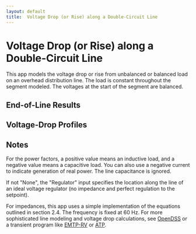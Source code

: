 ```yaml
---
layout: default
title:  Voltage Drop (or Rise) along a Double-Circuit Line
---
```


# Voltage Drop (or Rise) along a Double-Circuit Line

This app models the voltage drop or rise from unbalanced or balanced
load on an overhead distribution line. The load is constant throughout
the segment modeled. The voltages at the start of the segment are
balanced.

<div id="mdpad"></div>

## End-of-Line Results

<div id="mdpad-results"></div>

## Voltage-Drop Profiles
<div id="mdpad-vdropplot"></div>
<div id="mdpad-vdropplot2"></div>

## Notes

For the power factors, a positive value means an inductive load, and a
negative value means a capacitive load. You can also use a negative
current to indicate generation of real power. The line capacitance
is ignored.

If not "None", the "Regulator" input specifies the location along the
line of an ideal voltage regulator (no impedance and perfect regulation
to the setpoint).

For impedances, this app uses a simple implementation of the equations
outlined in section 2.4. The frequency is fixed at 60 Hz. For more
sophisticated line modeling and voltage drop calculations, see
[OpenDSS](http://www.smartgrid.epri.com/SimulationTool.aspx) or a
transient program like [EMTP-RV](http://emtp.com) or
[ATP](http://emtp.org).


<script src="https://cdnjs.cloudflare.com/ajax/libs/mithril/2.0.4/mithril.min.js"></script>
<script src="https://cdn.plot.ly/plotly-basic-1.54.1.min.js"></script>
<script src="../js/mdpad.min.js"></script>
<script src="../js/mdpad-mithril.js"></script>
<script src="../js/math.min.js"></script>


<script>
const M = math
const c = math.complex
const f = math.format
sq = function(x) {
  return x * x;
}

function mlen(x) {
    if (["number", "Complex"].includes(M.typeOf(x))) {
        return 0
    }
    return M.subset(M.size(x), M.index(0))
}

const unsqueeze = (x) => mlen(M.size(x)) > 1 ? x : M.reshape(x, [M.subset(M.size(x), M.index(0)), 1])

function assign(A, value, ...idx) {
    return M.subset(A, M.index(...idx), value)
}

function IX(A, ...idx) {
    // shortcut; also tried to maintain vectors / matrices where possible
    var res = M.subset(A, M.index(...idx))
    if (mlen(idx[0]) > 0 && mlen(res) == 0) {   // indexing with a vector, but res is a scalar
        return M.matrix([res])
    }
    return res
}

const an = (degrees) => M.exp(c(0.0, degrees * M.pi / 180))
const pf = (x) => M.multiply(M.sign(x), c(x, -M.sin(M.acos(x))))
const ang = (z) => M.atan2(M.im(z), M.re(z)) * 180 / M.pi

function seq(x) {
    return [
        M.divide(M.sum(IX(x, 0), M.multiply(an(120), IX(x, 1)), M.multiply(an(-120), IX(x, 2))), 3),
        M.divide(M.sum(IX(x, 0), M.multiply(an(-120), IX(x, 1)), M.multiply(an(120), IX(x, 2))), 3),
        M.divide(M.sum(x), 3)
    ]
}

const rac = [3.551, 2.232, 1.402, 1.114, 0.882, 0.7, 0.556, 0.441, 0.373, 0.35, 0.311, 0.278, 0.267, 0.235, 0.208, 0.197, 0.188, 0.169, 0.135, 0.133, 0.127, 0.12, 0.109, 0.106, 0.101, 0.0963]
const gmr = [0.0055611962035177, 0.00700459393067038, 0.00882262274842038, 0.00990159326021141, 0.0111125174323268, 0.0124715326552536, 0.0139967498560307, 0.0157084948536593, 0.0171990576740366, 0.0177754680514267, 0.0197856043349646, 0.0209605660328388, 0.0214852445181602, 0.0227611387971986, 0.0243123406199979, 0.0249209197027924, 0.0255447325512619, 0.0270616982108416, 0.0308759703782212, 0.0311314761296609, 0.0319107497292355, 0.0327095298674806, 0.0343675751093677, 0.0349387277474913, 0.0361096666226405, 0.0367097709735484]
const conductors = ["6 AAC", "4 AAC", "2 AAC", "1 AAC", "1/0 AAC", "2/0 AAC", "3/0 AAC", "4/0 AAC", "250 AAC", "266.8 AAC", "300 AAC", "336.4 AAC", "350 AAC", "397.5 AAC", "450 AAC", "477 AAC", "500 AAC", "556.5 AAC", "700 AAC", "715.5 AAC", "750 AAC", "795 AAC", "874.5 AAC", "900 AAC", "954 AAC", "1000 AAC"]

function mdpad_init() {
    var layout =
      m(".form",
        m(".row",
          m(".col-md-3",
            mselect({ title:"Phases", mdpad:"phases", selected:"350 AAC", options:conductors })),
          m(".col-md-3",
            mselect({ title:"Neutral", mdpad:"neutral", selected:"4/0 AAC", options:conductors })),
          ),
        m("h3", "Phase and neutral positions in feet"),
        m(".row",
          m(".col-md-3",
            minput({ title:"xA", mdpad:"xA", value:-4.0, step:0.2 })),
          m(".col-md-3",
            minput({ title:"xB", mdpad:"xB", value: 0.0, step:0.2 })),
          m(".col-md-3",
            minput({ title:"xC", mdpad:"xC", value: 4.0, step:0.2 })),
          ),
        m(".row",
          m(".col-md-3",
            minput({ title:"xX", mdpad:"xX", value:-4.0, step:0.2 })),
          m(".col-md-3",
            minput({ title:"xY", mdpad:"xY", value: 1.0, step:0.2 })),
          m(".col-md-3",
            minput({ title:"xZ", mdpad:"xZ", value: 4.0, step:0.2 })),
          m(".col-md-3",
            minput({ title:"xN", mdpad:"xN", value: 0.0, step:0.2 })),
          ),
        m(".row",
          m(".col-md-3",
            minput({ title:"yA", mdpad:"yA", value:40.0, min: 0.0, step:0.2 })),
          m(".col-md-3",
            minput({ title:"yB", mdpad:"yB", value:41.0, min: 0.0, step:0.2 })),
          m(".col-md-3",
            minput({ title:"yC", mdpad:"yC", value:40.0, min: 0.0, step:0.2 })),
          ),
        m(".row",
          m(".col-md-3",
            minput({ title:"yX", mdpad:"yX", value:35.0, min: 0.0, step:0.2 })),
          m(".col-md-3",
            minput({ title:"yY", mdpad:"yY", value:35.0, min: 0.0, step:0.2 })),
          m(".col-md-3",
            minput({ title:"yZ", mdpad:"yZ", value:35.0, min: 0.0, step:0.2 })),
          m(".col-md-3",
            minput({ title:"yN", mdpad:"yN", value:30.0, min: 0.0, step:0.2 })),
          ),
        m(".row",
          m(".col-md-3",
            minput({ title:"Earth resistivity, ohm-m", mdpad:"rho", value:100.0, min: 0.0, step:50 })),
          m(".col-md-3",
            minput({ title:"Voltage (L-N), volts", mdpad:"Vbase", value:7200.0, min: 0.0, step:100 })),
          m(".col-md-3",
            minput({ title:"Voltage setpoints, pu", mdpad:"Vsetpoint", value:1.04, min: 0.0, step:0.01 })),
          m(".col-md-3",
            minput({ title:"Line length, miles", mdpad:"len", value:5.0, min: 0.0, step:1 })),
          ),
        m("h3", "Phase currents and power factors"),
        m(".row",
          m(".col-md-3",
            minput({ title:"Ia, A", mdpad:"Ia", value:100.0, min: 0.0, step:10.0 })),
          m(".col-md-3",
            minput({ title:"Ib, A", mdpad:"Ib", value:100.0, min: 0.0, step:10.0 })),
          m(".col-md-3",
            minput({ title:"Ic, A", mdpad:"Ic", value:100.0, min: 0.0, step:10.0 })),
          ),
        m(".row",
          m(".col-md-3",
            minput({ title:"pfA", mdpad:"pfA", value:1.0, min: -1.0, max: 1.0, step:0.01 })),
          m(".col-md-3",
            minput({ title:"pfB", mdpad:"pfB", value:1.0, min: -1.0, max: 1.0, step:0.01 })),
          m(".col-md-3",
            minput({ title:"pfC", mdpad:"pfC", value:1.0, min: -1.0, max: 1.0, step:0.01 })),
          ),
        m(".row",
          m(".col-md-3",
            minput({ title:"Ix, A", mdpad:"Ix", value:100.0, min: 0.0, step:10.0 })),
          m(".col-md-3",
            minput({ title:"Iy, A", mdpad:"Iy", value:100.0, min: 0.0, step:10.0 })),
          m(".col-md-3",
            minput({ title:"Iz, A", mdpad:"Iz", value:100.0, min: 0.0, step:10.0 })),
          m(".col-md-3",
            mselect({ title:"Position", mdpad:"xyzload", options:["100%", "75%", "50%"] })),
          ),
        m(".row",
          m(".col-md-3",
            minput({ title:"pfX", mdpad:"pfX", value:1.0, min: -1.0, max: 1.0, step:0.01 })),
          m(".col-md-3",
            minput({ title:"pfY", mdpad:"pfY", value:1.0, min: -1.0, max: 1.0, step:0.01 })),
          m(".col-md-3",
            minput({ title:"pfZ", mdpad:"pfZ", value:1.0, min: -1.0, max: 1.0, step:0.01 })),
          ),
        m(".row",
          m(".col-md-3",
            mselect({ title:"Swap phases", mdpad:"swap", options:["None", "X-Y-Z 🠖 Z-X-Y", "X-Y-Z 🠖 Y-Z-X", "X-Y-Z 🠖 Z-Y-X", "X-Y-Z 🠖 Y-X-Z", "X-Y-Z 🠖 X-Z-Y"] })),
          m(".col-md-3",
            mselect({ title:"Roll phases", mdpad:"rolling", options:["None", "A-B-C 🠖 B-C-A 🠖 C-A-B", "A-B-C 🠖 C-A-B 🠖 B-C-A"] })),
          m(".col-md-3",
            mselect({ title:"Regulator abc", mdpad:"vreg1", options:["None", "50%", "75%", "100%"] })),
          m(".col-md-3",
            mselect({ title:"Regulator xyz", mdpad:"vreg2", options:["None", "50%", "75%", "100%"] })),
        )
      )
    m.render(document.querySelector("#mdpad"), layout);
}

calcZ = function(cond) {
    var n = cond.R.length
    var Z = numeric.t(numeric.identity(n), numeric.identity(n))
    var f = 60     // Hz
    var k1 = 0.2794 * f / 60  // for answers in ohms/mi
    var Re = 0.0954 * f / 60
    var De = 2160 * math.sqrt(cond.rho / f)
    for (var i = 0; i < n; i++) {
        Z.x[i][i] = cond.R[i] + Re
        Z.y[i][i] = k1 * math.log10(De / cond.gmr[i])
        if (i < n)
            for (var k = i + 1; k < n; k++) {
                dik = math.sqrt(sq(cond.y[i] - cond.y[k]) + sq(cond.x[i] - cond.x[k]))
                Z.x[i][k] = Re
                Z.y[i][k] = k1 * math.log10(De / dik)
                Z.x[k][i] = Z.x[i][k]
                Z.y[k][i] = Z.y[i][k]
            }
    }
    // Eliminate grounded wires
    if ( cond.ngrnd > 0 ) {
      np = n - cond.ngrnd
      Z = Z.getBlock([0, 0], [np-1, np-1]).sub(
          Z.getBlock([0, np], [np-1, n-1]).dot(Z.getBlock([np, np], [n-1, n-1]).inv()).dot(Z.getBlock([np, 0], [n-1, np-1])))
    }
    return Z
}

calcZ = function(cond) {
    let n = cond.R.length
    let Z = M.zeros(n, n)
    let f = 60     // Hz
    let k1 = 0.2794 * f / 60  // for answers in ohms/mi
    let Re = 0.0954 * f / 60
    let De = 2160 * M.sqrt(cond.rho / f)
    for (var i = 0; i < n; i++) {
        Z = assign(Z, c(cond.R[i] + Re, k1 * M.log10(De / cond.gmr[i])), i, i)
        if (i < n)
            for (var k = i + 1; k < n; k++) {
                dik = M.sqrt(sq(cond.y[i] - cond.y[k]) + sq(cond.x[i] - cond.x[k]))
                Z = assign(Z, c(Re, k1 * M.log10(De / dik)), i, k)
                Z = assign(Z, c(Re, k1 * M.log10(De / dik)), k, i)
            }
    }
    // Eliminate grounded wires
    if ( cond.ngrnd > 0 ) {
        var np = n - cond.ngrnd
        var idxp = M.range(0, np)
        var idxn = M.range(np, n)
        Z = M.subtract(unsqueeze(IX(Z, idxp, idxp)),
                       M.multiply(unsqueeze(IX(Z, idxp, idxn)), 
                                  unsqueeze(M.inv(IX(Z, idxn, idxn))),
                                  unsqueeze(IX(Z, idxn, idxp))))
    }
    return Z
}

const swap = {"None": [0,1,2,3,4,5], "X-Y-Z 🠖 Z-X-Y": [0,1,2,5,3,4], "X-Y-Z 🠖 Y-Z-X": [0,1,2,4,5,3], "X-Y-Z 🠖 Z-Y-X": [0,1,2,5,4,3], "X-Y-Z 🠖 Y-X-Z": [0,1,2,4,3,5], "X-Y-Z 🠖 X-Z-Y": [0,1,2,3,5,4]}

function mdpad_update() {
    pidx = conductors.map(String).indexOf(mdpad.phases)
    nidx = conductors.map(String).indexOf(mdpad.neutral)

    cond = {}
    cond.R = []
    cond.gmr = []
    cond.y = []
    cond.ngrnd = 1       // number of grounded conductors -- always the last conductors
    cond.rho = mdpad.rho
    cond.y = [mdpad.yA, mdpad.yB, mdpad.yC, mdpad.yX, mdpad.yY, mdpad.yZ, mdpad.yN]        // ft
    cond.x = [mdpad.xA, mdpad.xB, mdpad.xC, mdpad.xX, mdpad.xY, mdpad.xZ, mdpad.xN]
    for (var i = 0; i < 6; i++) {
        cond.R[i]   = rac[pidx]   // ac resistance, ohms/mi
        cond.gmr[i] = gmr[pidx]   // ft
    }
    cond.R[6]   = rac[nidx]   // ac resistance, ohms/mi
    cond.gmr[6] = gmr[nidx]   // ft
    I = [M.multiply(mdpad.Ia, pf(mdpad.pfA)), M.multiply(mdpad.Ib, pf(mdpad.pfB), an(-120)), M.multiply(mdpad.Ic, pf(mdpad.pfC), an(120)),
         M.multiply(mdpad.Ix, pf(mdpad.pfX)), M.multiply(mdpad.Iy, pf(mdpad.pfY), an(-120)), M.multiply(mdpad.Iz, pf(mdpad.pfZ), an(120))]
    Z = M.multiply(calcZ(cond), mdpad.len)
    idx = swap[mdpad.swap]
    Z = IX(Z, idx, idx)
    Vsub = M.multiply(mdpad.Vbase * mdpad.Vsetpoint, [an(0), an(-120), an(120), an(0), an(-120), an(120)])
    Vload = M.subtract(Vsub, M.multiply(Z, I))
    V = [Vsub]
    d = [0.0, 1/3, 1/2, 1/2, 2/3, 3/4, 3/4, 1, 1].map((x) => x*mdpad.len)
    V.push(M.subtract(V[V.length-1], M.multiply(Z, I, 1/3)))
    if (mdpad.rolling == "A-B-C 🠖 B-C-A 🠖 C-A-B") {
        Z = IX(Z, [1,2,0,4,5,3], [1,2,0,4,5,3])
    } else if (mdpad.rolling == "A-B-C 🠖 C-A-B 🠖 B-C-A") {
        Z = IX(Z, [2,0,1,5,3,4], [2,0,1,5,3,4])
    }
    V.push(M.subtract(V[V.length-1], M.multiply(Z, I, 1/6)))
    ratio = M.concat(mdpad.vreg1 == "50%" ? M.multiply(M.abs(IX(V[V.length-1], [0,1,2])), 1/mdpad.Vbase, 1/mdpad.Vsetpoint) : [1, 1, 1],
                     mdpad.vreg2 == "50%" ? M.multiply(M.abs(IX(V[V.length-1], [3,4,5])), 1/mdpad.Vbase, 1/mdpad.Vsetpoint) : [1, 1, 1])
    I = M.dotMultiply(I, ratio)
    V.push(M.dotDivide(V[V.length-1], ratio))
    if (mdpad.xyzload == "50%") {
        I = assign(I, [0.0,0.0,0.0], [3,4,5])
    }
    V.push(M.subtract(V[V.length-1], M.multiply(Z, I, 1/6)))
    if (mdpad.rolling == "A-B-C 🠖 B-C-A 🠖 C-A-B") {
        Z = IX(Z, [1,2,0,4,5,3], [1,2,0,4,5,3])
    } else if (mdpad.rolling == "A-B-C 🠖 C-A-B 🠖 B-C-A") {
        Z = IX(Z, [2,0,1,5,3,4], [2,0,1,5,3,4])
    }
    V.push(M.subtract(V[V.length-1], M.multiply(Z, I, 1/12)))
    ratio = M.concat(mdpad.vreg1 == "75%" ? M.multiply(M.abs(IX(V[V.length-1], [0,1,2])), 1/mdpad.Vbase, 1/mdpad.Vsetpoint) : [1, 1, 1],
                     mdpad.vreg2 == "75%" ? M.multiply(M.abs(IX(V[V.length-1], [3,4,5])), 1/mdpad.Vbase, 1/mdpad.Vsetpoint) : [1, 1, 1])
    I = M.dotMultiply(I, ratio)
    V.push(M.dotDivide(V[V.length-1], ratio))
    if (mdpad.xyzload == "75%") {
        I = assign(I, [0.0,0.0,0.0], [3,4,5])
    }
    V.push(M.subtract(V[V.length-1], M.multiply(Z, I, 1/4)))
    ratio = M.concat(mdpad.vreg1 == "100%" ? M.multiply(M.abs(IX(V[V.length-1], [0,1,2])), 1/mdpad.Vbase, 1/mdpad.Vsetpoint) : [1, 1, 1],
                     mdpad.vreg2 == "100%" ? M.multiply(M.abs(IX(V[V.length-1], [3,4,5])), 1/mdpad.Vbase, 1/mdpad.Vsetpoint) : [1, 1, 1])
    I = M.dotMultiply(I, ratio)
    V.push(M.dotDivide(V[V.length-1], ratio))
    Vload = V[V.length-1]
    Vabs = M.abs(Vload)
    Vseq = M.concat(seq(IX(Vload, [0,1,2])), seq(IX(Vload, [3,4,5])))
    Vll = M.subtract(Vload, IX(Vload, [1, 2, 0, 4, 5, 3]))
    Vllabs = M.abs(Vll)
    fmt0 = (x) => f(x, 0)
    series = function(name, x) {
        var z = M.zeros(12)
        for (const i of [0,2,4,6,8,10]) {
            z = assign(z, IX(x, i/2), i+1)
        }
        return {x: M.re(z)._data, y: M.im(z)._data, name: name}
    }
    var phasorplot = mplotly([
                              series("Vsub",  Vsub),
                              series("Vload", Vload),
                              series("I",     I),
                             ], 
                    { width: 300, height: 300, margin: { l: 00, r: 00, t: 00, b: 00}, 
                      yaxis: {scaleanchor: 'x', scaleratio: 1, visible: false}, 
                      xaxis: {visible: false}, 
                      hovermode: 'closest',
                      legend: {x:0.9, y:0.9},
                      paper_bgcolor: 'rgba(0,0,0,0)',
                      plot_bgcolor: 'rgba(0,0,0,0)'
                    },
                    { displayModeBar: false })
    var layout = m("div",
      m(".row",
        m(".col-md-3",
          m("h3", "Line-to-neutral voltages"),
          mdatatable({"": ["A", "B", "C", "X", "Y", "Z"],
                      "V": Vabs.map((x) => x.toFixed())._data, 
                      "angle": Vload.map((x) => f(ang(x), 3) + "°")._data,
                      "per unit": Vabs.map((x) => (x/mdpad.Vbase).toFixed(4))._data,
                      // "120-V base": Vabs.map((x) => (x/mdpad.Vbase*120).toFixed(1))._data,
                      }),
        ),
        m(".col-md-2",
          m("h3", "Sequence V"),
          mdatatable({"": ["1", "2", "0", "1", "2", "0"],
                      "per unit": Vseq.map((x) => (M.abs(x)/mdpad.Vbase).toFixed(4)),
                      }),
        ),
        m(".col-md-3",
          m("h3", "Line-to-line voltages"),
          mdatatable({"": ["A-B", "B-C", "C-A", "X-Y", "Y-Z", "Z-X"],
                      "V": Vllabs.map((x) => x.toFixed())._data, 
                      "angle": Vll.map((x) => f(ang(x), 3) + "°")._data,
                      "per unit": Vllabs.map((x) => (x/mdpad.Vbase/M.sqrt(3)).toFixed(4))._data,
                      // "120-V base": Vllabs.map((x) => (x/mdpad.Vbase*120/M.sqrt(3)).toFixed(1))._data,
                      }),
        ),
        m(".col-md-2", phasorplot)
      )
    )
    m.render(document.querySelector("#mdpad-results"), layout);
    var vdropplot = mplotly([
                              {x: d, y:V.map((x) => M.abs(IX(x, 0)) / mdpad.Vbase), name: "Va", mode: 'lines'},
                              {x: d, y:V.map((x) => M.abs(IX(x, 1)) / mdpad.Vbase), name: "Vb", mode: 'lines'},
                              {x: d, y:V.map((x) => M.abs(IX(x, 2)) / mdpad.Vbase), name: "Vc", mode: 'lines'},
                              {x: d, y:V.map((x) => M.abs(IX(x, 3)) / mdpad.Vbase), name: "Vx", mode: 'lines'},
                              {x: d, y:V.map((x) => M.abs(IX(x, 4)) / mdpad.Vbase), name: "Vy", mode: 'lines'},
                              {x: d, y:V.map((x) => M.abs(IX(x, 5)) / mdpad.Vbase), name: "Vz", mode: 'lines'},
                             ], 
                    { width: 850, height: 350, margin: { l: 60, r: 10, t: 20, b: 50}, hovermode: 'closest',
                      xaxis: {title: "Distance, mi"},
                      yaxis: {title: "Voltage, pu"},
                      paper_bgcolor: 'rgba(0,0,0,0)',
                      plot_bgcolor: 'rgba(0,0,0,0)'
                    })
    m.render(document.getElementById("mdpad-vdropplot"), vdropplot)
    var vdropplot2 = mplotly([
                              {x: d, y:V.map((x) => M.abs(seq(IX(x, [0,1,2]))[1]) / mdpad.Vbase), name: "V2", mode: 'lines'},
                              {x: d, y:V.map((x) => M.abs(seq(IX(x, [0,1,2]))[2]) / mdpad.Vbase), name: "V0", mode: 'lines'},
                              {x: d, y:V.map((x) => M.abs(seq(IX(x, [3,4,5]))[1]) / mdpad.Vbase), name: "V2xyz", mode: 'lines'},
                              {x: d, y:V.map((x) => M.abs(seq(IX(x, [3,4,5]))[2]) / mdpad.Vbase), name: "V0xyz", mode: 'lines'},
                             ], 
                    { width: 875, height: 350, margin: { l: 60, r: 10, t: 20, b: 50}, hovermode: 'closest',
                      xaxis: {title: "Distance, mi"},
                      yaxis: {title: "Voltage, pu"},
                      paper_bgcolor: 'rgba(0,0,0,0)',
                      plot_bgcolor: 'rgba(0,0,0,0)'
                    })
    m.render(document.getElementById("mdpad-vdropplot2"), vdropplot2)
}



</script>


